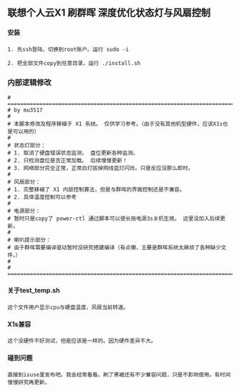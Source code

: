 ## 联想个人云X1 刷群晖 深度优化状态灯与风扇控制


#### 安装
    1. 先ssh登陆，切换到root账户。运行 sudo -i 

    2. 把全部文件copy到任意目录，运行 ./install.sh
 

 ### 内部逻辑修改
    # ==============================================================================
    # by mu3517
    # 
    # 本脚本修改及程序移植于 X1 系统。 仅供学习参考。（由于没有其他机型硬件，应该X1s也是可以用的）
    #
    # 状态灯部分：
    # 1. 取消了硬盘错误状态监测， 盘位更新各种监测。
    # 2. 只检测盘位是否正常加载。 后续慢慢更新！
    # 3. 网络部分完全正常，正常白灯拔掉网线蓝灯闪烁。只是反应没那么即时。
    #
    # 风扇部分：
    # 1. 完整移植了 X1 内部控制算法，但是与群晖的界面控制还是不兼容。
    # 2. 具体温度控制可以参考
    #
    # 电源部分：
    # 暂时只是copy了 power-ctl 通过脚本可以使长按电源3s关机生效。 这里没加入后续更新。
    #
    # 喇叭提示部分：
    # 由于群晖需要编译驱动暂时没研究搭建编译（有点懒，主要是群晖系统太麻烦了各种缺少文件。）
    #
    # ==============================================================================


#### 关于test_temp.sh
    这个文件用户显示cpu与硬盘温度，风扇当前转速。
    

#### X1s兼容
    这个没硬件不好测试，但是应该是一样的。因为硬件差异不大。

#### 碰到问题
    直接到isuse里发布吧。我会经常看看。刷了黑裙还有不少兼容问题，只是不影响使用。有时间慢慢研究再更新。


